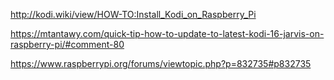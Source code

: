 http://kodi.wiki/view/HOW-TO:Install_Kodi_on_Raspberry_Pi

https://mtantawy.com/quick-tip-how-to-update-to-latest-kodi-16-jarvis-on-raspberry-pi/#comment-80

https://www.raspberrypi.org/forums/viewtopic.php?p=832735#p832735
